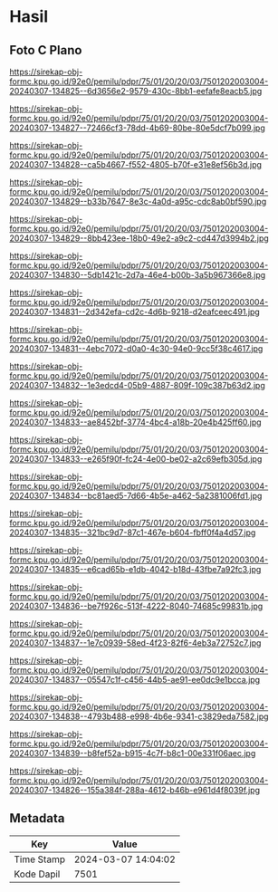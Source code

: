 # Hasil

## Foto C Plano

https://sirekap-obj-formc.kpu.go.id/92e0/pemilu/pdpr/75/01/20/20/03/7501202003004-20240307-134825--6d3656e2-9579-430c-8bb1-eefafe8eacb5.jpg

https://sirekap-obj-formc.kpu.go.id/92e0/pemilu/pdpr/75/01/20/20/03/7501202003004-20240307-134827--72466cf3-78dd-4b69-80be-80e5dcf7b099.jpg

https://sirekap-obj-formc.kpu.go.id/92e0/pemilu/pdpr/75/01/20/20/03/7501202003004-20240307-134828--ca5b4667-f552-4805-b70f-e31e8ef56b3d.jpg

https://sirekap-obj-formc.kpu.go.id/92e0/pemilu/pdpr/75/01/20/20/03/7501202003004-20240307-134829--b33b7647-8e3c-4a0d-a95c-cdc8ab0bf590.jpg

https://sirekap-obj-formc.kpu.go.id/92e0/pemilu/pdpr/75/01/20/20/03/7501202003004-20240307-134829--8bb423ee-18b0-49e2-a9c2-cd447d3994b2.jpg

https://sirekap-obj-formc.kpu.go.id/92e0/pemilu/pdpr/75/01/20/20/03/7501202003004-20240307-134830--5db1421c-2d7a-46e4-b00b-3a5b967366e8.jpg

https://sirekap-obj-formc.kpu.go.id/92e0/pemilu/pdpr/75/01/20/20/03/7501202003004-20240307-134831--2d342efa-cd2c-4d6b-9218-d2eafceec491.jpg

https://sirekap-obj-formc.kpu.go.id/92e0/pemilu/pdpr/75/01/20/20/03/7501202003004-20240307-134831--4ebc7072-d0a0-4c30-94e0-9cc5f38c4617.jpg

https://sirekap-obj-formc.kpu.go.id/92e0/pemilu/pdpr/75/01/20/20/03/7501202003004-20240307-134832--1e3edcd4-05b9-4887-809f-109c387b63d2.jpg

https://sirekap-obj-formc.kpu.go.id/92e0/pemilu/pdpr/75/01/20/20/03/7501202003004-20240307-134833--ae8452bf-3774-4bc4-a18b-20e4b425ff60.jpg

https://sirekap-obj-formc.kpu.go.id/92e0/pemilu/pdpr/75/01/20/20/03/7501202003004-20240307-134833--e265f90f-fc24-4e00-be02-a2c69efb305d.jpg

https://sirekap-obj-formc.kpu.go.id/92e0/pemilu/pdpr/75/01/20/20/03/7501202003004-20240307-134834--bc81aed5-7d66-4b5e-a462-5a2381006fd1.jpg

https://sirekap-obj-formc.kpu.go.id/92e0/pemilu/pdpr/75/01/20/20/03/7501202003004-20240307-134835--321bc9d7-87c1-467e-b604-fbff0f4a4d57.jpg

https://sirekap-obj-formc.kpu.go.id/92e0/pemilu/pdpr/75/01/20/20/03/7501202003004-20240307-134835--e6cad65b-e1db-4042-b18d-43fbe7a92fc3.jpg

https://sirekap-obj-formc.kpu.go.id/92e0/pemilu/pdpr/75/01/20/20/03/7501202003004-20240307-134836--be7f926c-513f-4222-8040-74685c99831b.jpg

https://sirekap-obj-formc.kpu.go.id/92e0/pemilu/pdpr/75/01/20/20/03/7501202003004-20240307-134837--1e7c0939-58ed-4f23-82f6-4eb3a72752c7.jpg

https://sirekap-obj-formc.kpu.go.id/92e0/pemilu/pdpr/75/01/20/20/03/7501202003004-20240307-134837--05547c1f-c456-44b5-ae91-ee0dc9e1bcca.jpg

https://sirekap-obj-formc.kpu.go.id/92e0/pemilu/pdpr/75/01/20/20/03/7501202003004-20240307-134838--4793b488-e998-4b6e-9341-c3829eda7582.jpg

https://sirekap-obj-formc.kpu.go.id/92e0/pemilu/pdpr/75/01/20/20/03/7501202003004-20240307-134839--b8fef52a-b915-4c7f-b8c1-00e331f06aec.jpg

https://sirekap-obj-formc.kpu.go.id/92e0/pemilu/pdpr/75/01/20/20/03/7501202003004-20240307-134826--155a384f-288a-4612-b46b-e961d4f8039f.jpg


## Metadata

| Key        | Value               |
| ---------- | ------------------- |
| Time Stamp | 2024-03-07 14:04:02 |
| Kode Dapil | 7501                |



